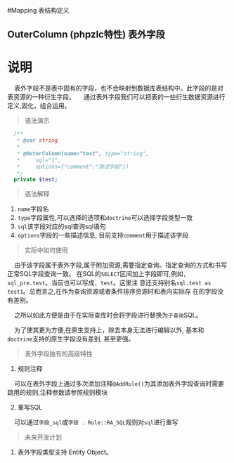 #Mapping 表结构定义

## OuterColumn (phpzlc特性) 表外字段

# 说明

&nbsp;&nbsp;&nbsp;&nbsp;表外字段不是表中固有的字段，也不会映射到数据库表结构中。此字段的是对表资源的一种衍生字段。
&nbsp;&nbsp;&nbsp;&nbsp;通过表外字段我们可以把表的一些衍生数据资源进行定义,固化，组合运用。
  
> 语法演示
   
  ```php
    /**
     * @var string
     *
     * @OuterColumn(name="test", type="string",
     *     sql="1",
     *     options={"comment":"测试字段"})
     */
    private $test;
  ``` 
  
> 语法解释

1. `name`字段名
2. `type`字段属性,可以选择的选项和`doctrine`可以选择字段类型一致
3. `sql`该字段对应的sql查询sql语句
4. `options`字段的一些描述信息, 目前支持`comment`用于描述该字段

> 实际中如何使用

&nbsp;&nbsp;&nbsp;&nbsp;由于该字段属于表外字段,属于附加资源,需要指定查询。指定查询的方式和书写正常SQL字段查询一致。
在SQL的`SELECT`区间加上字段即可,例如`, sql_pre.test`。当前也可以写成`, test`。这里注
意还支持别名`sql.test as test1`。总而言之,在作为查询资源或者条件排序资源时和表内实际存
在的字段没有差别。
   
&nbsp;&nbsp;&nbsp;&nbsp;之所以如此方便是由于在实际查库时会将字段进行替换为`子查询`SQL。
  
&nbsp;&nbsp;&nbsp;&nbsp;为了使其更为方便,在原生支持上，除去本身无法进行编辑以外, 基本和`doctrine`支持的原生字段没有差别,
甚至更强。 
   
> 表外字段独有的高级特性

1. 规则注释

&nbsp;&nbsp;&nbsp;&nbsp;可以在表外字段上通过多次添加注释`@AddRule()`为其添加表外字段查询时需要跳用的规则,注释参数请参照规则模块

2. 重写SQL

&nbsp;&nbsp;&nbsp;&nbsp;可以通过`字段_sql`或`字段 . Rule::RA_SQL`规则对`sql`进行重写
   
> 未来开发计划

1. 表外字段类型支持 Entity Object。


    
